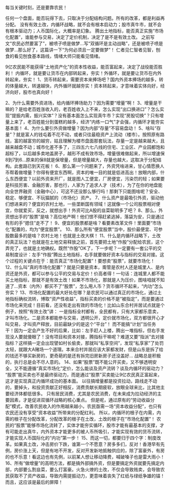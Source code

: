 每当关键时刻，还是要靠农民！

任何一个盘面，能否玩得下去，只取决于分配结构问题。所有的改革，都是利益再分配。 没有有效土改，内循环战略，就不会有根本启动力；股市真牛市，就不会有根本驱动力；人币国际化，大概率是幻象。
腾出土地指标，能否真正实施“市场化配置”，谁能参与交易，决定了定价机制，决定了是不是有效土改。
之前写文“农民必然要富了”，被喷子喷是做梦...写“双循环是主动战略”，还是被喷子喷是做梦...那么好了，这篇讲一下“为何必须且一定要做梦”！
仁者见仁智者见智，刨食的看见刨食基本路线，情绪大师只能看见情绪。


9亿农民能不能获得“土地资产化”的资本性收益，能否富起来，决定了战役能否胜利！ 内循环，就是要让货币在内部转起来，夯实！外循环，就是要让货币在内外转起来，夯实！ 1、货币转起来，需要资本来捧场吧？国内外资本捧场的越多，转的体量越大，转速越快，内外循环就越夯实！资本转起来，才意味着实体向好，经济向好，股市也真向好！

2、为什么需要外资进场，给内循环捧场助力？因为需要“增量”啊！ 3、增量是干嘛的？是给老百姓涨收入的，老百姓收入上不来，怎么实现“出口换进口”？怎么实现“提振内需，振兴实体”？没有基本面怎么实现真牛市？实现“房股切换”？只有增量上来了，老百姓能分到蛋糕的越多，经济“内练一口气”才会强，内循环才能夯实基本面！ 4、为什么要引外资做增量？因为内部“存量”不容易盘动！
5、啥叫“存量”？就是富人的钱屯着不花不动，或者只往最稳资产上流动（楼市）。按照原有路线，富的越富穷的越穷，姑且理解为楼市盘面那套玩法，存量一定是越来越大，且越来越盘不动；城市化差不多了，三四五六七八线的住宅、工业区、产业园都饱和超标了，以后越多卖地盖房子，越形不成有效市场，增量很难做起来，所以增速保8到7到6…原来的保8就是保增量，但是增量越大，存量也越大，这取决于分配结构。此套路已到天花板！
6、那么第一个问题来了，外资凭啥进来，甘心情愿换人币帮着做增量？你得有便宜东西啊，资本的唯一目的就是低进高出！放眼内部，什么东西便宜？以前外资来开厂，就是图人工便宜，厂房便宜，污染罚的轻；如果要是科技厉害、金融厉害，那也行，人家为了追求人才（技术），为了在你的地盘能向全世界融资（金融中心），可这不还没那么够行吗！那剩下只能图啥呢？安全、稳定、够便宜、不玩猫腻的（市场化）资产。 7、什么资产是最吸引外资，驱动他们想进来的？便宜的农村土地，一些垄断国有领域！这就像一个公司股票相对便宜，你就爱买，反之，就想出手！外资可比A股的韭菜聪明多了吧？
8、那么，外资想出手的“股票”是啥？高位地产啊！他们恨不得赶紧逃掉，落袋为安，只是通过有形的手“摁住”走不了！
9、便宜的股票都是啥？看要素改革文件！里面要“市场化”配置的，均为“便宜股票”。
10、那么所有“便宜股票”当中，股价最便宜、可参股数最多的是啥？农村土地！也就是土改大棋！ 11、什么是内循环战略下，土改的真正玩法？也就是在土地交易释放之前，首先要把土地“作股”分配给农民，这个弄完了，也就是土地确权。既然“作股”OK了，下一步呢？一定要有一套公平的交易制度设计：左手“作股”腾出土地指标，右手就要做好资本与指标的交易对接。这个过程的关键点在于：能否真正“市场化配置”！要想卖“股票”，就要市场化！
 12、什么叫“真的市场化配置”？就是只要是资本，甭管是农村人还是城里人、是内资还是外资，都可以参与公平的交易与定价！价高者得！一句话：连城里人都不能买土地指标，那就不是有效土改！如果不市场化，那就是人为压价，图啥咱就不知道了...资本（内外）都买不了“股票”，怎么用人币？货币循环不起来，“内功”怎么夯实？ 13、市场化配置的最大好处在哪？是农民可以通过真正的市场化，通过土地指标确权流转，博取“资产性收益”，指标买卖的价格不是“被指定”，而是要通过市场化来完成！目前看，还没有走出有效的市场化！比如山东合村并居试点就是个例子，按照“有效土改”讲：
一是指标全村都有，全民都有，只有大家都乐意卖，才叫市场化。二是资本都能参与交易，透明公开，定价就市场化，双方都很开心才叫交易，才叫资产释放，目前最缺少的是这个“平台”！
而不能搞“计划”当任务干！因为一定会产生不好的后果，比如：左手赶人上楼，腾出一堆指标，但右手发现没人要就傻眼了！没有项目和资本对接，腾指标干嘛呢？难道又要“指派”去对接指标？这样搞一定会出现譬如村长偷卖，那就叫“私享空间”，发现“私享家”了处罚太轻，就跟大A赌场一个道理。本来合村并居应该大家都发财，但是山东是拆了给的钱还不够买新房的，更奇葩的是还有拆完旧房新房子还没盖好...
战略总是积极的，执行总是会不尽人意的。 14、如果“股票”既不能公开买卖，又不够透明安全，又不能遵循“真实市场化”定价，怎么能谈及资产流转？谈及内循环的驱动力？
“股票”能买卖也不是最终驱动力，而是通过“股票”买卖能让9亿农民真正富起来，这才是实现真正内循环成功的基本面。 以往搞增量都是投资拉动，路线走不动的，要掉头，和投资贡献正好相反，消费贡献长期疲软，放眼全球来比，比其他主要经济体都低很多。 
只有居民消费，尤其是农民消费，在未来成为拉动经济的主要因素，才是促进双循环战略的核心重点。
但是呢，通过原有的“劳动收益分配”模式，改善农民收入的作用越来越小，农民亟需一场“资本收益分配”，也只有农民还没有享受“资本收益”所带来的分配红利。
所以，内循环的根子在内需，内需的根子在分配改革，分配改革的根子在土改，土改的根子在“市场化配置”！ 
农民的“股票”能够市场化流转了，实体才能夯实循环，股市才能有最基本的支撑，才有可能走出真牛，内外资本才能更多的被人币所吸引，才能实现有效的货币流转，才能实现人币国际化的“内功”第一步！ 15、而这一切，都要归于四个字：制度改革。如果真土改，冲击房价下跌，谁第一个不愿意？房多多们，反对！香港早有先例，房价涨上天，但是有地不开发，反对开发新地抵触供应的，除了富豪外，有房的也不乐意！看这边也有先例，以前某人想让移动降费，喊破嗓子也是雷大雨小！
16、所有“做增量”的高明方法，都是搞外部搞外资，但是要搞定外资就要先搞定内部，内部要么割韭菜，要么打富豪。火急火燎的土改，不仅会导致贱卖，会导致农民获取不了资产收益，导致内需提振动力，更意味着丧失了红纸与绿纸争雄的锚！而且，这应该是最后的屏障！
